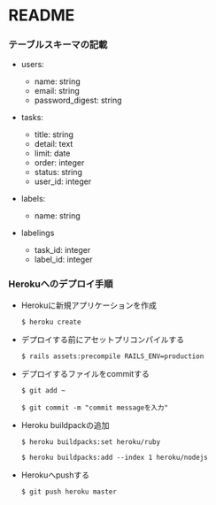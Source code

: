# README

### テーブルスキーマの記載

- users:  
  - name: string  
  - email: string
  - password_digest: string

- tasks:  
  - title: string  
  - detail: text 
  - limit: date
  - order: integer  
  - status: string  
  - user_id: integer     

- labels:
  - name: string  

- labelings
  - task_id: integer  
  - label_id: integer
  
### Herokuへのデプロイ手順

- Herokuに新規アプリケーションを作成
  
    `$ heroku create`
    
- デプロイする前にアセットプリコンパイルする
  
    `$ rails assets:precompile RAILS_ENV=production`
    
- デプロイするファイルをcommitする

  `$ git add ~ `
  
  `$ git commit -m "commit messageを入力"`
  
- Heroku buildpackの追加

  `$ heroku buildpacks:set heroku/ruby`
  
  `$ heroku buildpacks:add --index 1 heroku/nodejs`

- Herokuへpushする

  `$ git push heroku master`







